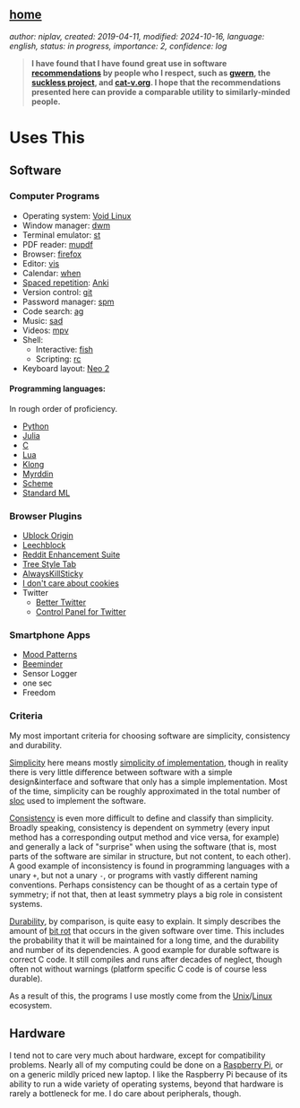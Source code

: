 [home](./index.md)
------------------

*author: niplav, created: 2019-04-11, modified: 2024-10-16, language: english, status: in progress, importance: 2, confidence: log*

> __I have found that I have found great use in software
> [recommendations](https://usesthis.com/) by people who I respect,
> such as [gwern](https://www.gwern.net/Links#uses-this),
> the [suckless project](https://suckless.org/rocks/), and
> [cat-v.org](http://harmful.cat-v.org/software/). I hope that the
> recommendations presented here can provide a comparable utility to
> similarly-minded people.__

Uses This
=========

Software
--------

### Computer Programs

* Operating system: [Void Linux](https://voidlinux.org/)
* Window manager: [dwm](https://dwm.suckless.org/)
* Terminal emulator: [st](https://st.suckless.org/)
* PDF reader: [mupdf](https://mupdf.com/)
* Browser: [firefox](https://www.mozilla.org/en-US/firefox/new/)
* Editor: [vis](https://github.com/martanne/vis)
* Calendar: [when](http://www.lightandmatter.com/when/when.html)
* [Spaced repetition](https://en.wikipedia.org/wiki/Spaced_Repetition): [Anki](https://apps.ankiweb.net/index.html)
* Version control: [git](https://git-scm.com/)
* Password manager: [spm](https://notabug.org/kl3/spm/)
* Code search: [ag](https://geoff.greer.fm/ag/)
* Music: [sad](http://git.2f30.org/sad/log.html)
* Videos: [mpv](https://mpv.io/)
* Shell:
	* Interactive: [fish](https://fishshell.com/)
	* Scripting: [rc](https://en.wikipedia.org/wiki/Rc)
* Keyboard layout: [Neo 2](https://neo-layout.org/)

#### Programming languages:

In rough order of proficiency.

* [Python](https://www.python.org)
* [Julia](https://julialang.org)
* [C](https://en.wikipedia.org/wiki/C_%28programming_language%29)
* [Lua](https://www.lua.org/)
* [Klong](http://t3x.org/klong/index.html)
* [Myrddin](https://eigenstate.org/myrddin/)
* [Scheme](https://en.wikipedia.org/wiki/Scheme_\(programming_language\))
* [Standard ML](https://en.wikipedia.org/wiki/Standard_ML)

### Browser Plugins

* [Ublock Origin](https://addons.mozilla.org/en-US/firefox/addon/ublock-origin/)
* [Leechblock](https://www.proginosko.com/leechblock/)
* [Reddit Enhancement Suite](https://redditenhancementsuite.com/)
* [Tree Style Tab](https://addons.mozilla.org/en-US/firefox/addon/tree-style-tab)
* [AlwaysKillSticky](https://addons.mozilla.org/en-US/firefox/addon/alwayskillsticky/)
* [I don't care about cookies](https://www.i-dont-care-about-cookies.eu/)
* Twitter
	* [Better Twitter](https://addons.mozilla.org/en-US/firefox/addon/better-twitter-extension/)
	* [Control Panel for Twitter](https://addons.mozilla.org/en-US/firefox/addon/control-panel-for-twitter/)

### Smartphone Apps

* [Mood Patterns](https://www.moodpatterns.info)
* [Beeminder](https://play.google.com/store/apps/details?id=com.beeminder.beeminder&hl=en&gl=us)
* Sensor Logger
* one sec
* Freedom

### Criteria

My most important criteria for choosing software are simplicity,
consistency and durability.

[Simplicity](https://plato.stanford.edu/entries/simplicity/) here means mostly [simplicity of
implementation](https://en.wikipedia.org/wiki/Worse_is_better), though
in reality there is very little difference between software with a simple
design&interface and software that only has a simple implementation. Most
of the time, simplicity can be roughly approximated in the total number
of [sloc](https://en.wikipedia.org/wiki/Source_lines_of_code) used to
implement the software.

[Consistency](https://en.wikipedia.org/wiki/Consistency_\(user_interfaces\)#List_of_the_cognitive_dimensions)
is even more difficult to define and classify than simplicity.
Broadly speaking, consistency is dependent on symmetry (every input
method has a corresponding output method and vice versa, for example)
and generally a lack of "surprise" when using the software (that is,
most parts of the software are similar in structure, but not content,
to each other). A good example of inconsistency is found in programming
languages with a unary `+`, but not a unary `-`, or programs with vastly
different naming conventions. Perhaps consistency can be thought of as
a certain type of symmetry; if not that, then at least symmetry plays
a big role in consistent systems.

[Durability](https://en.wikipedia.org/wiki/Durability), by comparison,
is quite easy to explain. It simply describes the amount of [bit
rot](https://en.wikipedia.org/wiki/Software_rot) that occurs in the
given software over time. This includes the probability that it will
be maintained for a long time, and the durability and number of its
dependencies. A good example for durable software is correct C code. It
still compiles and runs after decades of neglect, though often not
without warnings (platform specific C code is of course less durable).

As a result of this, the programs I use mostly come from the
[Unix](https://en.wikipedia.org/wiki/Unix)/[Linux](https://en.wikipedia.org/wiki/Linux)
ecosystem.

Hardware
--------

I tend not to care very much about hardware, except for compatibility
problems. Nearly all of my computing could be done on a [Raspberry
Pi](https://en.wikipedia.org/wiki/Raspberry_Pi), or on a generic mildly
priced new laptop. I like the Raspberry Pi because of its ability to
run a wide variety of operating systems, beyond that hardware is rarely
a bottleneck for me. I do care about peripherals, though.

<!--
Devices:
Smartphone, Laptop, IPod Shuffle
-->

<!--
### Keyboard

### Mouse
-->
